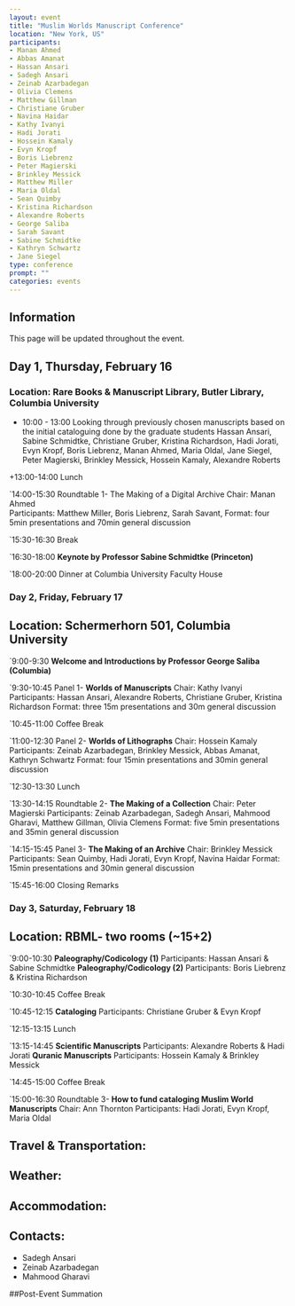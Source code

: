 ```yaml
---
layout: event
title: "Muslim Worlds Manuscript Conference"
location: "New York, US"
participants:
- Manan Ahmed
- Abbas Amanat
- Hassan Ansari
- Sadegh Ansari
- Zeinab Azarbadegan
- Olivia Clemens
- Matthew Gillman
- Christiane Gruber
- Navina Haidar
- Kathy Ivanyi	
- Hadi Jorati
- Hossein Kamaly
- Evyn Kropf
- Boris Liebrenz
- Peter Magierski
- Brinkley Messick
- Matthew Miller
- Maria Oldal
- Sean Quimby
- Kristina Richardson
- Alexandre Roberts
- George Saliba
- Sarah Savant
- Sabine Schmidtke
- Kathryn Schwartz
- Jane Siegel
type: conference
prompt: ""
categories: events
---
```


## Information

This page will be updated throughout the event.


## Day 1, Thursday, February 16 
### Location: Rare Books & Manuscript Library, Butler Library, Columbia University

* 10:00 - 13:00 Looking through previously chosen manuscripts based on the initial cataloguing done by the graduate students
Hassan Ansari, Sabine Schmidtke, Christiane Gruber, Kristina Richardson, Hadi Jorati, Evyn Kropf, Boris Liebrenz, Manan Ahmed, Maria Oldal, Jane Siegel, Peter Magierski, Brinkley Messick, Hossein Kamaly, Alexandre Roberts

+13:00-14:00	Lunch

`14:00-15:30	Roundtable 1- The Making of a Digital Archive
Chair: Manan Ahmed	
Participants: Matthew Miller, Boris Liebrenz, Sarah Savant, 
Format: four 5min presentations and 70min general discussion

`15:30-16:30	Break

`16:30-18:00	**Keynote by Professor Sabine Schmidtke (Princeton)**

`18:00-20:00	Dinner at Columbia University Faculty House


### Day 2, Friday, February 17
## Location: Schermerhorn 501, Columbia University

`9:00-9:30	**Welcome and Introductions by Professor George Saliba (Columbia)**

`9:30-10:45	Panel 1- **Worlds of Manuscripts**
Chair: Kathy Ivanyi	
Participants: Hassan Ansari, Alexandre Roberts, Christiane Gruber, Kristina Richardson
Format: three 15m presentations and 30m general discussion

`10:45-11:00	Coffee Break

`11:00-12:30	Panel 2- **Worlds of Lithographs**
Chair: Hossein Kamaly	
Participants: Zeinab Azarbadegan, Brinkley Messick, Abbas Amanat, Kathryn Schwartz
Format: four 15min presentations and 30min general discussion

`12:30-13:30	Lunch

`13:30-14:15	Roundtable 2- **The Making of a Collection**
Chair: Peter Magierski 
Participants: Zeinab Azarbadegan, Sadegh Ansari, Mahmood Gharavi, Matthew Gillman, Olivia Clemens
Format: five 5min presentations and 35min general discussion

`14:15-15:45	Panel 3- **The Making of an Archive**
Chair: Brinkley Messick 		
Participants: Sean Quimby, Hadi Jorati, Evyn Kropf, Navina Haidar
Format: 15min presentations and 30min general discussion

`15:45-16:00	Closing Remarks
		
### Day 3, Saturday, February 18
## Location: RBML- two rooms (~15+2)

`9:00-10:30	**Paleography/Codicology (1)**
Participants: Hassan Ansari & Sabine Schmidtke
**Paleography/Codicology (2)**
Participants: Boris Liebrenz & Kristina Richardson

`10:30-10:45	Coffee Break

`10:45-12:15	**Cataloging**
Participants: Christiane Gruber & Evyn Kropf

`12:15-13:15	Lunch

`13:15-14:45	**Scientific Manuscripts** 
Participants: Alexandre Roberts & Hadi Jorati
**Quranic Manuscripts**
Participants: Hossein Kamaly & Brinkley Messick

`14:45-15:00	Coffee Break

`15:00-16:30	Roundtable 3- **How to fund cataloging Muslim World Manuscripts**
Chair: Ann Thornton
Participants: Hadi Jorati, Evyn Kropf, Maria Oldal


## Travel & Transportation:


## Weather:

## Accommodation:

## Contacts:
* Sadegh Ansari 
* Zeinab Azarbadegan
* Mahmood Gharavi

##Post-Event Summation
